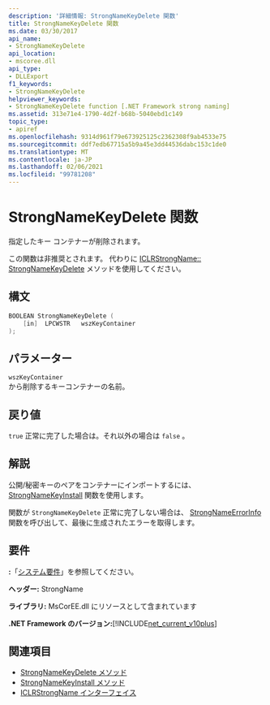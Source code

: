 ```yaml
---
description: '詳細情報: StrongNameKeyDelete 関数'
title: StrongNameKeyDelete 関数
ms.date: 03/30/2017
api_name:
- StrongNameKeyDelete
api_location:
- mscoree.dll
api_type:
- DLLExport
f1_keywords:
- StrongNameKeyDelete
helpviewer_keywords:
- StrongNameKeyDelete function [.NET Framework strong naming]
ms.assetid: 313e71e4-1790-4d2f-b68b-5040ebd1c149
topic_type:
- apiref
ms.openlocfilehash: 9314d961f79e673925125c2362308f9ab4533e75
ms.sourcegitcommit: ddf7edb67715a5b9a45e3dd44536dabc153c1de0
ms.translationtype: MT
ms.contentlocale: ja-JP
ms.lasthandoff: 02/06/2021
ms.locfileid: "99781208"
---
```

# <a name="strongnamekeydelete-function"></a>StrongNameKeyDelete 関数

指定したキー コンテナーが削除されます。

この関数は非推奨とされます。 代わりに [ICLRStrongName:: StrongNameKeyDelete](../hosting/iclrstrongname-strongnamekeydelete-method.md) メソッドを使用してください。

## <a name="syntax"></a>構文

```cpp
BOOLEAN StrongNameKeyDelete (
    [in]  LPCWSTR   wszKeyContainer
);
```

## <a name="parameters"></a>パラメーター

`wszKeyContainer`\
から削除するキーコンテナーの名前。

## <a name="return-value"></a>戻り値

`true` 正常に完了した場合は。それ以外の場合は `false` 。

## <a name="remarks"></a>解説

公開/秘密キーのペアをコンテナーにインポートするには、 [StrongNameKeyInstall](strongnamekeyinstall-function.md) 関数を使用します。

関数が `StrongNameKeyDelete` 正常に完了しない場合は、 [StrongNameErrorInfo](strongnameerrorinfo-function.md) 関数を呼び出して、最後に生成されたエラーを取得します。

## <a name="requirements"></a>要件

**:**「[システム要件](../../get-started/system-requirements.md)」を参照してください。

**ヘッダー:** StrongName

**ライブラリ:** MsCorEE.dll にリソースとして含まれています

**.NET Framework のバージョン:**[!INCLUDE[net_current_v10plus](../../../../includes/net-current-v10plus-md.md)]

## <a name="see-also"></a>関連項目

- [StrongNameKeyDelete メソッド](../hosting/iclrstrongname-strongnamekeydelete-method.md)
- [StrongNameKeyInstall メソッド](../hosting/iclrstrongname-strongnamekeyinstall-method.md)
- [ICLRStrongName インターフェイス](../hosting/iclrstrongname-interface.md)
